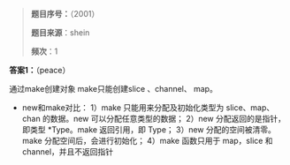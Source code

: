 > **题目序号：**（2001）
>
> **题目来源**：shein
>
> **频次**：1

**答案1：**（peace）

通过make创建对象 make只能创建slice  、channel、 map。

- new和make对比：
  1）make 只能用来分配及初始化类型为 slice、map、chan 的数据。new 可以分配任意类型的数据；
  2）new 分配返回的是指针，即类型 *Type。make 返回引用，即 Type；
  3）new 分配的空间被清零。make 分配空间后，会进行初始化；
  4）make 函数只用于 map，slice 和 channel，并且不返回指针